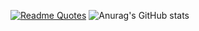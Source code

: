 [![Readme Quotes](https://quotes-github-readme.vercel.app/api?type=horizontal&theme=dark)](https://github.com/piyushsuthar/github-readme-quotes)
![Anurag's GitHub stats](https://github-readme-stats.vercel.app/api?username=kaaangursoy&show_icons=true&theme=highcontrast)
